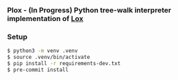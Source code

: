 ### Plox - (In Progress) Python tree-walk interpreter implementation of [Lox](http://craftinginterpreters.com/)

### Setup
```bash
$ python3 -m venv .venv
$ source .venv/bin/activate
$ pip install -r requirements-dev.txt
$ pre-commit install
```
